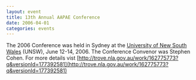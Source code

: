 ```yaml
---
layout: event
title: 13th Annual AAPAE Conference
date: 2006-04-01
categories: events
---
```


The 2006 Conference was held in Sydney at the [University of New South Wales](http://www.unsw.edu.au/) (UNSW), June 12-14, 2006. The Conference Convenor was Stephen Cohen.  For more details vist [http://trove.nla.gov.au/work/162775773?q&versionId=177392581](http://trove.nla.gov.au/work/162775773?q&versionId=177392581)


